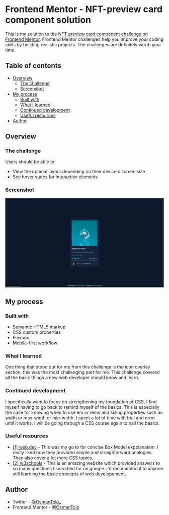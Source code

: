 # Frontend Mentor - NFT-preview card component solution

This is my solution to the [NFT preview card component challenge on Frontend Mentor](https://www.frontendmentor.io/challenges/nft-preview-card-component-SbdUL_w0U). Frontend Mentor challenges help you improve your coding skills by building realistic projects. The challenges are definitely worth your time.

## Table of contents

- [Overview](#overview)
  - [The challenge](#the-challenge)
  - [Screenshot](#screenshot)
- [My process](#my-process)
  - [Built with](#built-with)
  - [What I learned](#what-i-learned)
  - [Continued development](#continued-development)
  - [Useful resources](#useful-resources)
- [Author](#author)

## Overview

### The challenge

Users should be able to:

- View the optimal layout depending on their device's screen size
- See hover states for interactive elements

### Screenshot

![](./images/design-preview/full-desktop-icon-hover.png)

## My process

### Built with

- Semantic HTML5 markup
- CSS custom properties
- Flexbox
- Mobile-first workflow

### What I learned

One thing that stood out for me from this challenge is the icon overlay section, this was the most challenging part for me. This challenge covered all the basic things a new web developer should know and learn.

### Continued development

I specifically want to focus on strengthening my foundation of CSS. I find myself having to go back to remind myself of the basics. This is especially the case for knowing when to use em or rems and sizing properties such as width or max-width or min-width. I spent a lot of time with trial and error until it works. I will be going through a CSS course again to nail the basics.

### Useful resources

- [[1] web.dev](https://web.dev/learn/css/) - This was my go to for concise Box Model expplanation. I really liked how they provided simple and straighforward analogies. They also cover a lot more CSS topics.
- [[2] w3schools](https://www.w3schools.com/) - This is an amazing website which provided answers to so many questions I searched for on google. I'd recommend it to anyone still learning the basic concepts of web developement.

## Author

- Twitter - [@OsmanTolo\_](https://twitter.com/OsmanTolo_)
- Frontend Mentor - [@OsmanTolo](https://www.frontendmentor.io/profile/osmantolo)
